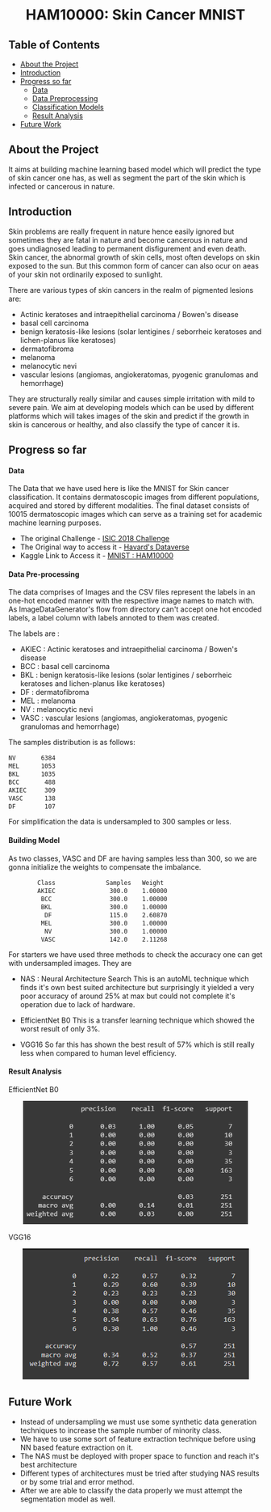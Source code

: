 <h1 align="center">HAM10000: Skin Cancer MNIST</h1>

## Table of Contents

- [About the Project](#about-the-project)
- [Introduction](#Introduction)
- [Progress so far]()
  - [Data](#Data)
  - [Data Preprocessing](#Data-Augmentation)
  - [Classification Models](#Classification-Models)
  - [Result Analysis](#Result-Analysis)
- [Future Work](#future-work)

## About the Project

It aims at building machine learning based model which will predict the type of skin cancer one has, as well as segment the part of the skin which is infected or cancerous in nature.

## Introduction

Skin problems are really frequent in nature hence easily ignored but sometimes they are fatal in nature and become cancerous in nature and goes undiagnosed leading to permanent disfigurement and even death. Skin cancer, the abnormal growth of skin cells, most often develops on skin exposed to the sun. But this common form of cancer can also ocur on aeas of your skin not ordinarily exposed to sunlight.

There are various types of skin cancers in the realm of pigmented lesions are:
- Actinic keratoses and intraepithelial carcinoma / Bowen's disease
- basal cell carcinoma
- benign keratosis-like lesions (solar lentigines / seborrheic keratoses and lichen-planus like keratoses)
- dermatofibroma
- melanoma
- melanocytic nevi
- vascular lesions (angiomas, angiokeratomas, pyogenic granulomas and hemorrhage)

They are structurally really similar and causes simple irritation with mild to severe pain. We aim at developing models which can be used by different platforms which will takes images of the skin and predict if the growth in skin is cancerous or healthy, and also classify the type of cancer it is. 

## Progress so far

#### Data

The Data that we have used here is like the MNIST for Skin cancer classification. It contains dermatoscopic images from different populations, acquired and stored by different modalities. The final dataset consists of 10015 dermatoscopic images which can serve as a training set for academic machine learning purposes.

- The original Challenge - [ISIC 2018 Challenge](https://challenge.isic-archive.com/landing/2018/)
- The Original way to access it - [Havard's Dataverse](https://dataverse.harvard.edu/dataset.xhtml?persistentId=doi:10.7910/DVN/DBW86T)
- Kaggle Link to Access it - [MNIST : HAM10000](https://www.kaggle.com/datasets/kmader/skin-cancer-mnist-ham10000)

#### Data Pre-processing

The data comprises of Images and the CSV files represent the labels in an one-hot encoded manner with the respective image names to match with. As ImageDataGenerator's flow from directory can't accept one hot encoded labels, a label column with labels annoted to them was created.

The labels are :

- AKIEC : Actinic keratoses and intraepithelial carcinoma / Bowen's disease
- BCC   : basal cell carcinoma
- BKL   : benign keratosis-like lesions (solar lentigines / seborrheic keratoses and lichen-planus like keratoses)
- DF    : dermatofibroma
- MEL   : melanoma
- NV    : melanocytic nevi
- VASC  : vascular lesions (angiomas, angiokeratomas, pyogenic granulomas and hemorrhage)

The samples distribution is as follows:

    NV       6384
    MEL      1053
    BKL      1035
    BCC       488
    AKIEC     309
    VASC      138
    DF        107

For simplification the data is undersampled to 300 samples or less.

#### Building Model

As two classes, VASC and DF are having samples less than 300, so we are gonna initialize the weights to compensate the imbalance.

            Class              Samples   Weight  
            AKIEC               300.0    1.00000 
             BCC                300.0    1.00000 
             BKL                300.0    1.00000 
              DF                115.0    2.60870 
             MEL                300.0    1.00000 
              NV                300.0    1.00000 
             VASC               142.0    2.11268 
             
For starters we have used three methods to check the accuracy one can get with undersampled images. They are

- NAS : Neural Architecture Search 
This is an autoML technique which finds it's own best suited architecture but surprisingly it yielded a very poor accuracy of around 25% at max but could not complete it's operation due to lack of hardware.

- EfficientNet B0
This is a transfer learning technique which showed the worst result of only 3%.

- VGG16
So far this has shown the best result of 57% which is still really less when compared to human level efficiency.

#### Result Analysis

EfficientNet B0
<p align="center"><img alt="Accuracy = 3%" src="./Result Analysis/EfficientnetB0 classification report.png"></p>

VGG16
<p align="center"><img alt="Accuracy = 57%" src="./Result Analysis/vgg16 classification report.png"></p>

## Future Work
- Instead of undersampling we must use some synthetic data generation techniques to increase the sample number of minority class.
- We have to use some sort of feature extraction technique before using NN based feature extraction on it.
- The NAS must be deployed with proper space to function and reach it's best architecture
- Different types of architectures must be tried after studying NAS results or by some trial and error method.
- After we are able to classify the data properly we must attempt the segmentation model as well.
